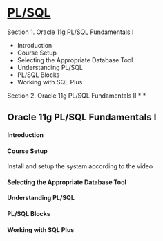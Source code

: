 
[PL/SQL](https://www.udemy.com/oracle-plsql-fundamentals-vol-i-ii/learn/v4/overview)
======

Section 1. Oracle 11g PL/SQL Fundamentals I
  * Introduction
  * Course Setup
  * Selecting the Appropriate Database Tool
  * Understanding PL/SQL
  * PL/SQL Blocks
  * Working with SQL Plus

Section 2. Oracle 11g PL/SQL Fundamentals II
 *
 *

Oracle 11g PL/SQL Fundamentals I
------

#### Introduction


#### Course Setup

Install and setup the system according to the video

#### Selecting the Appropriate Database Tool

#### Understanding PL/SQL

#### PL/SQL Blocks

#### Working with SQL Plus
